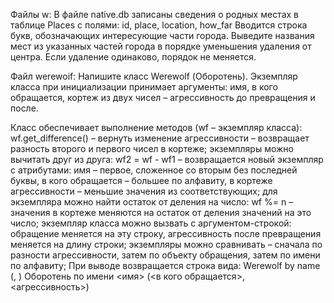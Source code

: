 Файлы w:
В файле native.db записаны сведения о родных местах в таблице Places с полями:
id, place, location, how_far
Вводится строка букв, обозначающих интересующие части города.
Выведите названия мест из указанных частей города в порядке уменьшения удаления от центра. Если удаление одинаково, порядок не меняется.

Файл werewoif:
Напишите класс Werewolf (Оборотень). Экземпляр класса при инициализации принимает аргументы:
имя, в кого обращается, кортеж из двух чисел – агрессивность до превращения и после.

Класс обеспечивает выполнение методов (wf – экземпляр класса):
wf.get_difference() – вернуть изменение агрессивности – возвращает разность второго и первого чисел в кортеже;
экземпляры можно вычитать друг из друга: wf2 = wf - wf1 – возвращается новый экземпляр с атрибутами: имя – первое, сложенное со вторым без последней буквы, в кого обращается – большее по алфавиту, в кортеже агрессивности – меньшие значения из соответствующих;
для экземпляра можно найти остаток от деления на число: wf %= n – значения в кортеже меняются на остаток от деления значений на это число;
экземпляр класса можно вызвать с аргументом-строкой: обращение меняется на эту строку, агрессивность после превращения меняется на длину строки;
экземпляры можно сравнивать – сначала по разности агрессивности, затем по объекту обращения, затем по имени по алфавиту;
При выводе возвращается строка вида:
Werewolf by name <name> (<turns to>, <aggression>)
Оборотень по имени <имя> (<в кого обращается>, <агрессивность>)
